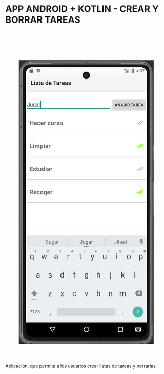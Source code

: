 # APP ANDROID + KOTLIN - CREAR Y BORRAR TAREAS

<br>
 <h1 align="center">
  <br>
  <img src="https://github.com/IvBanzaga/CREAR-BORRAR-TAREA/blob/master/img/captura.png" alt="spring initializr">
  <br>
  <br>
</h1>
Aplicación, que permita a los usuarios crear listas de tareas y borrarlas
<br>
<br>

<ol>
  <!--<li><a href="https://dbdocs.io/ivan.cpweb/urbanManager" target="_blank">Documentación Base de datos de UrbanManager</a></li>-->
</ol>

<br>
<br>
